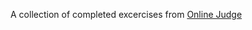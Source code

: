 A collection of completed excercises from [Online Judge](https://onlinejudge.org/index.php?option=com_onlinejudge&Itemid=8&category=28)

